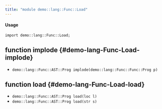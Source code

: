 ```yaml
---
title: "module demo::lang::Func::Load"
---
```


#### Usage

`import demo::lang::Func::Load;`


## function implode {#demo-lang-Func-Load-implode}

* ``demo::lang::Func::AST::Prog implode(demo::lang::Func::Func::Prog p)``

## function load {#demo-lang-Func-Load-load}

* ``demo::lang::Func::AST::Prog load(loc l)``
* ``demo::lang::Func::AST::Prog load(str s)``

